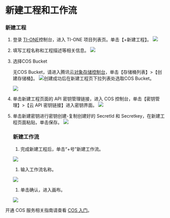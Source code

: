 # 新建工程和工作流

### 新建工程

1. 登录 [TI-ONE](https://tio.cloud.tencent.com)控制台，进入 TI-ONE 项目列表页。单击【+新建工程】。
   ![](https://main.qcloudimg.com/raw/3cdde89b99dab1f0acf605e05383583d.png)

2. 填写工程名称和工程描述等相关信息。
   ![](https://main.qcloudimg.com/raw/e8b2d533ede8e55b24c63c96ade15825.png)

3. 选择COS Bucket

   无COS Bucket，请进入腾讯云[对象存储控制台](https://console.cloud.tencent.com/cos)，单击【存储桶列表】>【创建存储桶】。
   ![](https://main.qcloudimg.com/raw/0a83a1b11edf7cd3d875b13e5e6086f3.png)创建成功后在新建工程页下拉列表处选取COS Bucket。

   ![](https://main.qcloudimg.com/raw/645d2203a91e7ea715d41769a964dc74.png)

4. 单击新建工程页面的 API 密钥管理链接，进入 COS 控制台，单击【密钥管理】>【云 API 密钥链接】进入密钥界面。
   ![](https://main.qcloudimg.com/raw/6dad73a787505e4e6f8af670424d330e/5a.png)

5. 单击新建密钥进行密钥创建-复制创建好的 SecretId 和 Secretkey，在新建工程页面粘贴，单击保存。
   ![](https://main.qcloudimg.com/raw/51d455f62142ca9d18f5ee623e6221ef.png)

   ### 新建工作流

   1. 完成新建工程后，单击“+号”新建工作流。

   ![](https://main.qcloudimg.com/raw/11c67f72ffef272fafcf5554284fee42.png)

   1. 输入工作流名称。

   ![](https://main.qcloudimg.com/raw/e9fb02f1e334a1622cdb64af8e99f6b5.png)

   1. 单击确认，进入画布。

   ![](https://main.qcloudimg.com/raw/668c1e0bd960838c7015443d1a097938/9a.png)





开通 COS 服务相关指南请查看 [COS 入门](https://cloud.tencent.com/product/cos/getting-started)。



